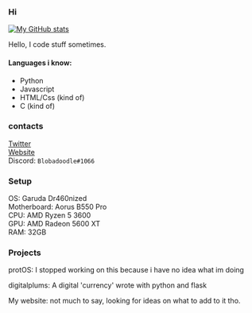 ### Hi

[![My GitHub stats](https://github-readme-stats.vercel.app/api?username=Blobadoodle)](https://github.com/anuraghazra/github-readme-stats)

Hello, I code stuff sometimes.

#### Languages i know:
 * Python
 * Javascript
 * HTML/Css (kind of)
 * C (kind of)

### contacts

[Twitter](https://twitter.com/BLOBADOODLE)\
[Website](https://www.lucahtaylor.com)\
Discord: `Blobadoodle#1066`

### Setup
OS: Garuda Dr460nized\
Motherboard: Aorus B550 Pro\
CPU: AMD Ryzen 5 3600\
GPU: AMD Radeon 5600 XT\
RAM: 32GB

### Projects

protOS: I stopped working on this because i have no idea what im doing

digitalplums: A digital 'currency' wrote with python and flask

My website: not much to say, looking for ideas on what to add to it tho.
